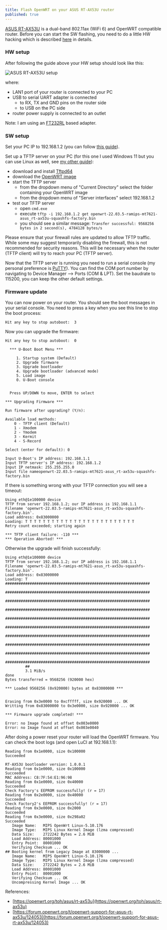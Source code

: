 ```yaml
---
title: Flash OpenWRT on your ASUS RT-AX53U router
published: true
---
```


[ASUS RT-AX53U](https://openwrt.org/toh/asus/rt-ax53u) is a dual-band 802.11ax (WiFi 6) and OpenWRT compatible router. Before you can start the SW flashing, you need to do a little HW hacking which is described [here](https://openwrt.org/toh/asus/rt-ax53u#photos) in details.

### HW setup

After following the guide above your HW setup should look like this:

![ASUS RT-AX53U setup]({{site.baseurl}}/assets/asus-rt-ax53u-setup.png)

where:
- LAN1 port of your router is connected to your PC
- USB to serial UART adapter is connected
    - to RX, TX and GND pins on the router side
    - to USB on the PC side
- router power supply is connected to an outlet

Note: I am using an [FT232RL](https://ftdichip.com/products/ft232rl/) based adapter.

### SW setup

Set your PC IP to 192.168.1.2 (you can follow [this guide](https://www.trendnet.com/press/resource-library/how-to-set-static-ip-address)).

Set up a TFTP server on your PC (for this one I used Windows 11 but you can use Linux as well, see [my other guide](https://shadowshell.io/unbrick-your-tp-link-archer-c7-openwrt-router)):
- download and install [Tftpd64](https://pjo2.github.io/tftpd64/)
- download the [OpenWRT image](https://downloads.openwrt.org/releases/22.03.5/targets/ramips/mt7621/openwrt-22.03.5-ramips-mt7621-asus_rt-ax53u-squashfs-factory.bin)
- start the TFTP server
    - from the dropdown menu of "Current Directory" select the folder containing your OpenWRT image
    - from the dropdown menu of "Server interfaces" select 192.168.1.2
- test our TFTP server
    - open `cmd.exe`
    - execute `tftp -i 192.168.1.2 get openwrt-22.03.5-ramips-mt7621-asus_rt-ax53u-squashfs-factory.bin`
    - you should see a similar message: `Transfer successful: 9568256 bytes in 2 second(s), 4784128 bytes/s`

Please ensure that your firewall rules are updated to allow TFTP traffic. While some may suggest temporarily disabling the firewall, this is not recommended for security reasons. This will be necessary when the router (TFTP client) will try to reach your PC (TFTP server).

Now that the TFTP server is running you need to run a serial console (my personal preference is [PuTTY](https://www.putty.org/)). You can find the COM port number by navigating to Device Manager --> Ports (COM & LPT). Set the baudrate to 115200, you can keep the other default settings.

### Firmware update

You can now power on your router. You should see the boot messages in your serial console. You need to press a key when you see this line to stop the boot process:

```
Hit any key to stop autoboot:  3
```

Now you can upgrade the firmware:

```
Hit any key to stop autoboot:  0

  *** U-Boot Boot Menu ***

     1. Startup system (Default)
     2. Upgrade firmware
     3. Upgrade bootloader
     4. Upgrade bootloader (advanced mode)
     5. Load image
     0. U-Boot console


  Press UP/DOWN to move, ENTER to select

*** Upgrading Firmware ***

Run firmware after upgrading? (Y/n):

Available load methods:
    0 - TFTP client (Default)
    1 - Xmodem
    2 - Ymodem
    3 - Kermit
    4 - S-Record

Select (enter for default): 0

Input U-Boot's IP address: 192.168.1.1
Input TFTP server's IP address: 192.168.1.2
Input IP netmask: 255.255.255.0
Input file nameopenwrt-22.03.5-ramips-mt7621-asus_rt-ax53u-squashfs-factory.bin
```

If there is something wrong with your TFTP connection you will see a timeout:

```
Using eth@1e100000 device
TFTP from server 192.168.1.2; our IP address is 192.168.1.1
Filename 'openwrt-22.03.5-ramips-mt7621-asus_rt-ax53u-squashfs-factory.bin'.
Load address: 0x83000000
Loading: T T T T T T T T T T T T T T T T T T T T T T T T T
Retry count exceeded; starting again

*** TFTP client failure: -110 ***
*** Operation Aborted! ***
```

Otherwise the upgrade will finish successfully:

```
Using eth@1e100000 device
TFTP from server 192.168.1.2; our IP address is 192.168.1.1
Filename 'openwrt-22.03.5-ramips-mt7621-asus_rt-ax53u-squashfs-factory.bin'.
Load address: 0x83000000
Loading: T #################################################################
         #################################################################
         #################################################################
         #################################################################
         #################################################################
         #################################################################
         #################################################################
         #################################################################
         #################################################################
         #################################################################
         ##
         3.1 MiB/s
done
Bytes transferred = 9568256 (920000 hex)

*** Loaded 9568256 (0x920000) bytes at 0x83000000 ***


Erasing from 0x3e0000 to 0xcfffff, size 0x920000 ... OK
Writting from 0x83000000 to 0x3e0000, size 0x920000 ... OK

*** Firmware upgrade completed! ***

Error: no Image found at offset 0x003e0000
Error: no Image found at offset 0x003e0040
```

After doing a power reset your router will load the OpenWRT firmware. You can check the boot logs (and open LuCI at 192.168.1.1):

```
Reading from 0x1e0000, size 0x100000
Succeeded

RT-AX53U bootloader version: 1.0.0.1
Reading from 0x1e0000, size 0x100000
Succeeded
MAC Address: C8:7F:54:E1:96:98
Reading from 0x1e0000, size 0x40000
Succeeded
Check Factory's EEPROM successfully! (r = 17)
Reading from 0x2e0000, size 0x40000
Succeeded
Check Factory2's EEPROM successfully! (r = 17)
Reading from 0x3e0000, size 0x2000
Succeeded
Reading from 0x3e0000, size 0x298a02
Succeeded
   Image Name:   MIPS OpenWrt Linux-5.10.176
   Image Type:   MIPS Linux Kernel Image (lzma compressed)
   Data Size:    2722242 Bytes = 2.6 MiB
   Load Address: 80001000
   Entry Point:  80001000
   Verifying Checksum ... OK
## Booting kernel from Legacy Image at 83000000 ...
   Image Name:   MIPS OpenWrt Linux-5.10.176
   Image Type:   MIPS Linux Kernel Image (lzma compressed)
   Data Size:    2722242 Bytes = 2.6 MiB
   Load Address: 80001000
   Entry Point:  80001000
   Verifying Checksum ... OK
   Uncompressing Kernel Image ... OK
```

References:
- [https://openwrt.org/toh/asus/rt-ax53u](https://openwrt.org/toh/asus/rt-ax53u)
- [https://forum.openwrt.org/t/openwrt-support-for-asus-rt-ax53u/124053](https://forum.openwrt.org/t/openwrt-support-for-asus-rt-ax53u/124053)
